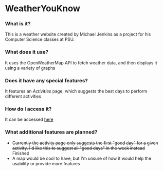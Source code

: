 # WeatherYouKnow

### What is it?
 This is a weather website created by Michael Jenkins as a project for his Computer Science classes at PSU.
### What does it use?
 It uses the OpenWeatherMap API to fetch weather data, and then displays it using a variety of graphs
### Does it have any special features?
 It features an *Activities* page, which suggests the best days to perform different activities
### How do I access it?
 It can be accessed [here](https://kiptheturtlebear.github.io/index.html)
### What additional features are planned?
 - ~~Currently the activity page only suggests the first "good day" for a given activity. I'd like this to suggest all "good days" in the week instead~~ Finished
 - A map would be cool to have, but I'm unsure of how it would help the usability or provide more features
